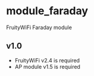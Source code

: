 module_faraday
================

FruityWiFi Faraday module


v1.0
---------------------------------
- FruityWiFi v2.4 is required
- AP module v1.5 is required
